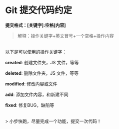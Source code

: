 # Git 提交代码约定

**提交格式：[关键字]:空格[内容]**

> 解释：操作关键字+英文冒号+一个空格+操作内容

<br>
以下是可以使用的操作关键字：<br>

**created**: 创建文件夹，JS 文件，等等

**deleted**: 删除文件夹，JS 文件，等等

**modified**: 修改内容或文件

**add**: 添加文件内容，和新建不同

**fixed**: 修复BUG，缺陷等

<br/>
> 小步快跑，尽量完成一个功能，提交一次代码！
